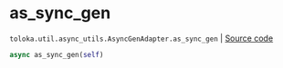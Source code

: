 # as_sync_gen
`toloka.util.async_utils.AsyncGenAdapter.as_sync_gen` | [Source code](https://github.com/Toloka/toloka-kit/blob/v1.1.3/src/util/async_utils.py#L376)

```python
async as_sync_gen(self)
```


